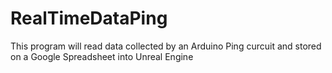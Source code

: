 # RealTimeDataPing
This program will read data collected by an Arduino Ping curcuit and stored on a Google Spreadsheet into Unreal Engine
